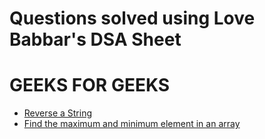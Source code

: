 # Questions solved using Love Babbar's DSA Sheet
# GEEKS FOR GEEKS 
- [Reverse a String](https://www.geeksforgeeks.org/problems/reverse-a-string/1)
- [Find the maximum and minimum element in an array](https://www.geeksforgeeks.org/problems/find-minimum-and-maximum-element-in-an-array4428/1)
